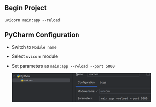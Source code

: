 
## Begin Project

```shell
uvicorn main:app --reload
```

## PyCharm Configuration

- Switch to `Module name`
- Select `uvicorn` module
- Set parameters as `main:app --reload --port 5000`

    <img src="docs/config.png" alt="pyconfig" width="450"/>